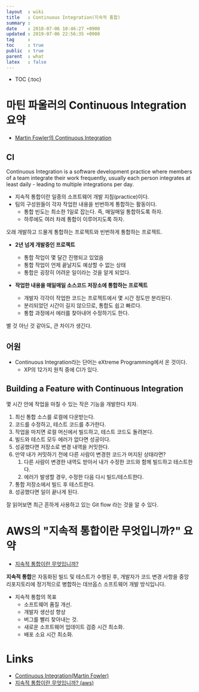 ```yaml
---
layout  : wiki
title   : Continuous Integration(지속적 통합)
summary : 
date    : 2018-07-06 10:46:27 +0900
updated : 2019-07-06 22:56:35 +0900
tag     : 
toc     : true
public  : true
parent  : what
latex   : false
---
```

* TOC
{:toc}

# 마틴 파울러의 Continuous Integration 요약

* [Martin Fowler의 Continuous Integration](https://martinfowler.com/articles/continuousIntegration.html )

## CI

>
Continuous Integration is a software development practice where members of a team integrate their work frequently,
usually each person integrates at least daily - leading to multiple integrations per day.

* 지속적 통합이란 일종의 소프트웨어 개발 지침(practice)이다.
* 팀의 구성원들이 각자 작업한 내용을 빈번하게 통합하는 활동이다.
    * 통합 빈도는 최소한 1일로 잡는다. 즉, 매일매일 통합하도록 하자.
    * 하루에도 여러 차례 통합이 이루어지도록 하자.

오래 개발하고 드물게 통합하는 프로젝트와 빈번하게 통합하는 프로젝트.

* **2년 넘게 개발중인 프로젝트**
    * 통합 작업이 몇 달간 진행되고 있었음
    * 통합 작업이 언제 끝날지도 예상할 수 없는 상태
    * 통합은 굉장히 어려운 일이라는 것을 알게 되었다.

* **작업한 내용을 매일매일 소스코드 저장소에 통합하는 프로젝트**
    * 개발자 각각이 작업한 코드는 프로젝트에서 몇 시간 정도만 분리된다.
    * 분리되었던 시간이 길지 않으므로, 통합도 쉽고 빠르다.
    * 통합 과정에서 에러를 찾아내어 수정하기도 한다.

별 것 아닌 것 같아도, 큰 차이가 생긴다.

## 어원

* Continuous Integration라는 단어는 eXtreme Programming에서 온 것이다.
    * XP의 12가지 원칙 중에 CI가 있다.

## Building a Feature with Continuous Integration

몇 시간 안에 작업을 마칠 수 있는 작은 기능을 개발한다 치자.

1. 최신 통합 소스를 로컬에 다운받는다.
2. 코드를 수정하고, 테스트 코드를 추가한다.
3. 작업을 마치면 로컬 머신에서 빌드하고, 테스트 코드도 돌려본다.
4. 빌드와 테스트 모두 에러가 없다면 성공이다.
5. 성공했다면 저장소로 변경 내역을 커밋한다.
6. 만약 내가 커밋하기 전에 다른 사람이 변경한 코드가 머지된 상태라면?
    1. 다른 사람이 변경한 내역도 받아서 내가 수정한 코드와 함께 빌드하고 테스트한다.
    2. 에러가 발생할 경우, 수정한 다음 다시 빌드/테스트한다.
7. 통합 저장소에서 빌드 후 테스트한다.
8. 성공했다면 일이 끝나게 된다.

잘 읽어보면 최근 흔하게 사용하고 있는 Git flow 라는 것을 알 수 있다.


# AWS의 "지속적 통합이란 무엇입니까?" 요약

* [지속적 통합이란 무엇입니까?](https://aws.amazon.com/ko/devops/continuous-integration/ )

>
**지속적 통합**은 자동화된 빌드 및 테스트가 수행된 후,
개발자가 코드 변경 사항을 중앙 리포지토리에 정기적으로 병합하는 데브옵스 소프트웨어 개발 방식입니다.

* 지속적 통합의 목표
    * 소프트웨어 품질 개선.
    * 개발자 생산성 향상
    * 버그를 빨리 찾아내는 것.
    * 새로운 소프트웨어 업데이트 검증 시간 최소화.
    * 배포 소요 시간 최소화.



# Links

* [Continuous Integration(Martin Fowler)](https://martinfowler.com/articles/continuousIntegration.html )
* [지속적 통합이란 무엇입니까? (aws)](https://aws.amazon.com/ko/devops/continuous-integration/ )
